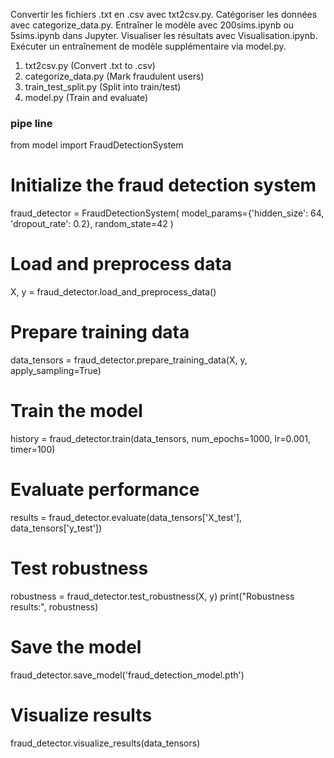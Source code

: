 Convertir les fichiers .txt en .csv avec txt2csv.py.
Catégoriser les données avec categorize_data.py.
Entraîner le modèle avec 200sims.ipynb ou 5sims.ipynb dans Jupyter.
Visualiser les résultats avec Visualisation.ipynb.
Exécuter un entraînement de modèle supplémentaire via model.py.





1. txt2csv.py (Convert .txt to .csv)
2. categorize_data.py (Mark fraudulent users)
3. train_test_split.py (Split into train/test)
4. model.py (Train and evaluate)



### pipe line

from model import FraudDetectionSystem

# Initialize the fraud detection system
fraud_detector = FraudDetectionSystem(
    model_params={'hidden_size': 64, 'dropout_rate': 0.2},
    random_state=42
)

# Load and preprocess data
X, y = fraud_detector.load_and_preprocess_data()

# Prepare training data
data_tensors = fraud_detector.prepare_training_data(X, y, apply_sampling=True)

# Train the model
history = fraud_detector.train(data_tensors, num_epochs=1000, lr=0.001, timer=100)

# Evaluate performance
results = fraud_detector.evaluate(data_tensors['X_test'], data_tensors['y_test'])

# Test robustness
robustness = fraud_detector.test_robustness(X, y)
print("Robustness results:", robustness)

# Save the model
fraud_detector.save_model('fraud_detection_model.pth')

# Visualize results
fraud_detector.visualize_results(data_tensors)
